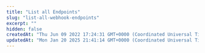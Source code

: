 ```yaml
---
title: "List all Endpoints"
slug: "list-all-webhook-endpoints"
excerpt: ""
hidden: false
createdAt: "Thu Jun 09 2022 17:24:31 GMT+0000 (Coordinated Universal Time)"
updatedAt: "Mon Jan 20 2025 21:41:14 GMT+0000 (Coordinated Universal Time)"
---
```

